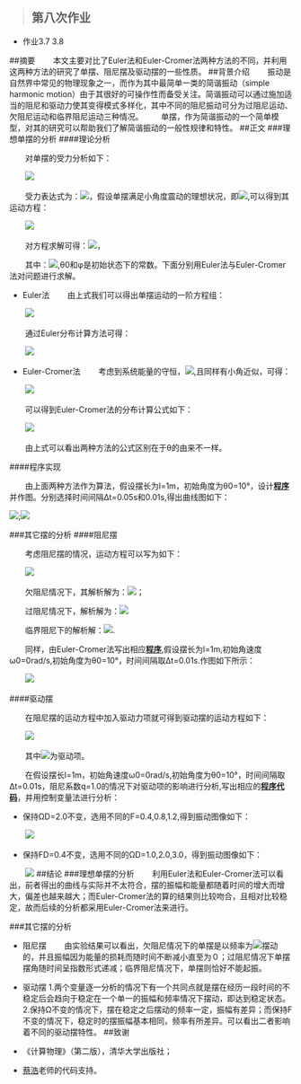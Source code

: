 >## 第八次作业
- 作业3.7 3.8

##摘要
　　本文主要对比了Euler法和Euler-Cromer法两种方法的不同，并利用这两种方法的研究了单摆、阻尼摆及驱动摆的一些性质。
##背景介绍
　　振动是自然界中常见的物理现象之一，而作为其中最简单一类的简谐振动（simple harmonic motion）由于其很好的可操作性而备受关注。简谐振动可以通过施加适当的阻尼和驱动力使其变得模式多样化，其中不同的阻尼振动可分为过阻尼运动、欠阻尼运动和临界阻尼运动三种情况。
　　单摆，作为简谐振动的一个简单模型，对其的研究可以帮助我们了解简谐振动的一般性规律和特性。
##正文
###理想单摆的分析
####理论分析

　　对单摆的受力分析如下：

　　![](https://raw.githubusercontent.com/XiaobudianChen/computationalphysics_N2013301020075/master/chapter3/exercise_8/单摆受力分析图.png)

　　受力表达式为：![](https://raw.githubusercontent.com/XiaobudianChen/computationalphysics_N2013301020075/master/chapter3/exercise_8/公式1.png)，假设单摆满足小角度震动的理想状况，即![](https://raw.githubusercontent.com/XiaobudianChen/computationalphysics_N2013301020075/master/chapter3/exercise_8/公式2.png),可以得到其运动方程：

　　![](https://raw.githubusercontent.com/XiaobudianChen/computationalphysics_N2013301020075/master/chapter3/exercise_8/公式3.png)

　　对方程求解可得：![](https://raw.githubusercontent.com/XiaobudianChen/computationalphysics_N2013301020075/master/chapter3/exercise_8/公式4.png)，

　　其中：![](https://raw.githubusercontent.com/XiaobudianChen/computationalphysics_N2013301020075/master/chapter3/exercise_8/公式5.png),θ0和φ是初始状态下的常数。下面分别用Euler法与Euler-Cromer法对问题进行求解。

- Euler法
　　由上式我们可以得出单摆运动的一阶方程组：

　　![](https://raw.githubusercontent.com/XiaobudianChen/computationalphysics_N2013301020075/master/chapter3/exercise_8/公式6.png)

　　通过Euler分布计算方法可得：

　　![](https://raw.githubusercontent.com/XiaobudianChen/computationalphysics_N2013301020075/master/chapter3/exercise_8/公式7.png)

- Euler-Cromer法
　　考虑到系统能量的守恒，![](https://raw.githubusercontent.com/XiaobudianChen/computationalphysics_N2013301020075/master/chapter3/exercise_8/公式8.png),且同样有小角近似，可得：

　　![](https://github.com/XiaobudianChen/computationalphysics_N2013301020075/blob/master/chapter3/exercise_8/公式9.png)

　　可以得到Euler-Cromer法的分布计算公式如下：

　　![](https://github.com/XiaobudianChen/computationalphysics_N2013301020075/blob/master/chapter3/exercise_8/公式10.png)

　　由上式可以看出两种方法的公式区别在于θ的由来不一样。

####程序实现

　　由上面两种方法作为算法，假设摆长为l=1m，初始角度为θ0=10°，设计[**程序**](https://raw.githubusercontent.com/XiaobudianChen/computationalphysics_N2013301020075/master/chapter3/exercise_8/8.1.py)并作图。分别选择时间间隔Δt=0.05s和0.01s,得出曲线图如下：

![](https://raw.githubusercontent.com/XiaobudianChen/computationalphysics_N2013301020075/master/chapter3/exercise_8/figure_8.1.png);![](https://raw.githubusercontent.com/XiaobudianChen/computationalphysics_N2013301020075/master/chapter3/exercise_8/figure_8.2.png)

###其它摆的分析
####阻尼摆

　　考虑阻尼摆的情况，运动方程可以写为如下：

　　![](https://raw.githubusercontent.com/XiaobudianChen/computationalphysics_N2013301020075/master/chapter3/exercise_8/公式11.png)

　　欠阻尼情况下，其解析解为：![](https://raw.githubusercontent.com/XiaobudianChen/computationalphysics_N2013301020075/master/chapter3/exercise_8/公式12.png)；

　　过阻尼情况下，解析解为：![](https://raw.githubusercontent.com/XiaobudianChen/computationalphysics_N2013301020075/master/chapter3/exercise_8/公式13.png)

　　临界阻尼下的解析解：![](https://raw.githubusercontent.com/XiaobudianChen/computationalphysics_N2013301020075/master/chapter3/exercise_8/公式14.png).

　　同样，由Euler-Cromer法写出相应[**程序**](https://raw.githubusercontent.com/XiaobudianChen/computationalphysics_N2013301020075/master/chapter3/exercise_8/8.2.py),假设摆长为l=1m,初始角速度ω0=0rad/s,初始角度为θ0=10°，时间间隔取Δt=0.01s.作图如下所示：

　　![](https://raw.githubusercontent.com/XiaobudianChen/computationalphysics_N2013301020075/master/chapter3/exercise_8/figure_8.3.png)

####驱动摆

　　在阻尼摆的运动方程中加入驱动力项就可得到驱动摆的运动方程如下：

　　![](https://raw.githubusercontent.com/XiaobudianChen/computationalphysics_N2013301020075/master/chapter3/exercise_8/公式16.png)

　　其中![](https://raw.githubusercontent.com/XiaobudianChen/computationalphysics_N2013301020075/master/chapter3/exercise_8/公式17.png)为驱动项。

　　在假设摆长l=1m，初始角速度ω0=0rad/s,初始角度为θ0=10°，时间间隔取Δt=0.01s，阻尼系数q=1.0的情况下对驱动项的影响进行分析,写出相应的[**程序代码**](https://raw.githubusercontent.com/XiaobudianChen/computationalphysics_N2013301020075/master/chapter3/exercise_8/8.3.py)，并用控制变量法进行分析：
- 保持ΩD=2.0不变，选用不同的F=0.4,0.8,1.2,得到振动图像如下：

　　![](https://raw.githubusercontent.com/XiaobudianChen/computationalphysics_N2013301020075/master/chapter3/exercise_8/figure_8.4.png)

- 保持FD=0.4不变，选用不同的ΩD=1.0,2.0,3.0，得到振动图像如下：

　　![](https://raw.githubusercontent.com/XiaobudianChen/computationalphysics_N2013301020075/master/chapter3/exercise_8/figure_8.5.png)
##结论
###理想单摆的分析
　　利用Euler法和Euler-Cromer法可以看出，前者得出的曲线与实际并不太符合，摆的振幅和能量都随着时间的增大而增大，偏差也越来越大；而Euler-Cromer法的算的结果则比较吻合，且相对比较稳定，故而后续的分析都采用Euler-Cromer法来进行。

###其它摆的分析
- 阻尼摆
　　由实验结果可以看出，欠阻尼情况下的单摆是以频率为![](https://raw.githubusercontent.com/XiaobudianChen/computationalphysics_N2013301020075/master/chapter3/exercise_8/公式15.png)摆动的，并且振幅因为能量的损耗而随时间不断减小直至为０；过阻尼情况下单摆摆角随时间呈指数形式递减；临界阻尼情况下，单摆则恰好不能起振。

- 驱动摆
1.两个变量逐一分析的情况下有一个共同点就是摆在经历一段时间的不稳定后会趋向于稳定在一个单一的振幅和频率情况下摆动，即达到稳定状态。
2.保持Ω不变的情况下，摆在稳定之后摆动的频率一定，振幅有差异；而保持F不变的情况下，稳定时的摆振幅基本相同，频率有所差异。可以看出二者影响着不同的驱动摆特性。
##致谢
- 《计算物理》（第二版），清华大学出版社；
- [蔡浩](https://github.com/caihao/computational_physics_whu/tree/master/chapter2)老师的代码支持。
